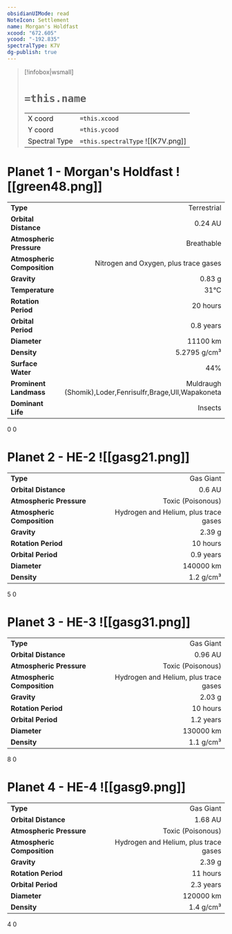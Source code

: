 ```yaml
---
obsidianUIMode: read
NoteIcon: Settlement
name: Morgan's Holdfast
xcood: "672.605"
ycood: "-192.835"
spectralType: K7V
dg-publish: true
---
```

> [!infobox|wsmall]
> # `=this.name`
> | | |
> | - | - |
> | X coord | `=this.xcood` |
> | Y coord| `=this.ycood` |
> | Spectral Type | `=this.spectralType` ![[K7V.png]] |

# Planet 1 - Morgan's Holdfast ![[green48.png]]
|                             |                           |
| --------------------------- | -------------------------:|
| **Type**                    |             Terrestrial |
| **Orbital Distance**        |   0.24 AU |
| **Atmospheric Pressure**    |       Breathable |
| **Atmospheric Composition** |      Nitrogen and Oxygen, plus trace gases |
| **Gravity**                 |        0.83 g |
| **Temperature**             |    31°C |
| **Rotation Period**         |  20 hours |
| **Orbital Period** | 0.8 years |
| **Diameter**                |      11100 km | 
| **Density**                 |    5.2795 g/cm³ |
| **Surface Water**           |           44% | 
| **Prominent Landmass**      |         Muldraugh (Shomik),Loder,Fenrisulfr,Brage,Ull,Wapakoneta | 
| **Dominant Life**           |         Insects |



0
0



# Planet 2 - HE-2 ![[gasg21.png]]
|                             |                           |
| --------------------------- | -------------------------:|
| **Type**                    |             Gas Giant |
| **Orbital Distance**        |   0.6 AU |
| **Atmospheric Pressure**    |       Toxic (Poisonous) |
| **Atmospheric Composition** |      Hydrogen and Helium, plus trace gases |
| **Gravity**                 |        2.39 g |
| **Rotation Period**         |  10 hours |
| **Orbital Period** | 0.9 years |
| **Diameter**                |      140000 km | 
| **Density**                 |    1.2 g/cm³ |



5
0



# Planet 3 - HE-3 ![[gasg31.png]]
|                             |                           |
| --------------------------- | -------------------------:|
| **Type**                    |             Gas Giant |
| **Orbital Distance**        |   0.96 AU |
| **Atmospheric Pressure**    |       Toxic (Poisonous) |
| **Atmospheric Composition** |      Hydrogen and Helium, plus trace gases |
| **Gravity**                 |        2.03 g |
| **Rotation Period**         |  10 hours |
| **Orbital Period** | 1.2 years |
| **Diameter**                |      130000 km | 
| **Density**                 |    1.1 g/cm³ |



8
0



# Planet 4 - HE-4 ![[gasg9.png]]
|                             |                           |
| --------------------------- | -------------------------:|
| **Type**                    |             Gas Giant |
| **Orbital Distance**        |   1.68 AU |
| **Atmospheric Pressure**    |       Toxic (Poisonous) |
| **Atmospheric Composition** |      Hydrogen and Helium, plus trace gases |
| **Gravity**                 |        2.39 g |
| **Rotation Period**         |  11 hours |
| **Orbital Period** | 2.3 years |
| **Diameter**                |      120000 km | 
| **Density**                 |    1.4 g/cm³ |



4
0



